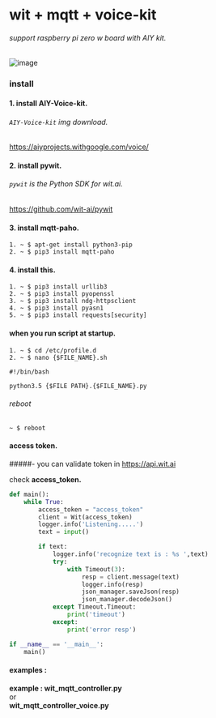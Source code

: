 # wit + mqtt + voice-kit
###### support raspberry pi zero w board with AIY kit.

![image](http://cdn.shopify.com/s/files/1/0176/3274/products/together-16_1024x1024_28d6a279-1133-4974-ba1a-03ea6e735a66_grande.jpg?v=1506698675)

### install
#### 1. install AIY-Voice-kit.
###### ```AIY-Voice-kit``` img download.
https://aiyprojects.withgoogle.com/voice/
#### 2. install pywit.
###### ```pywit``` is the Python SDK for wit.ai.
https://github.com/wit-ai/pywit

#### 3. install mqtt-paho.
```
1. ~ $ apt-get install python3-pip
2. ~ $ pip3 install mqtt-paho
```

#### 4. install this.
```
1. ~ $ pip3 install urllib3
2. ~ $ pip3 install pyopenssl
3. ~ $ pip3 install ndg-httpsclient
4. ~ $ pip3 install pyasn1
5. ~ $ pip3 install requests[security]
```

#### when you run script at startup.
```
1. ~ $ cd /etc/profile.d
2. ~ $ nano {$FILE_NAME}.sh
```
```
#!/bin/bash 

python3.5 {$FILE PATH}.{$FILE_NAME}.py
```
 
###### reboot
```
~ $ reboot
```


#### access token.
#####- you can validate token in https://api.wit.ai

check **access_token.**
```python
def main():
    while True:
        access_token = "access_token"
        client = Wit(access_token)
        logger.info('Listening.....')
        text = input()

        if text:
            logger.info('recognize text is : %s ',text)
            try:
                with Timeout(3):
                    resp = client.message(text)
                    logger.info(resp)
                    json_manager.saveJson(resp)
                    json_manager.decodeJson()
            except Timeout.Timeout:
                print('timeout')
            except:
                print('error resp')

if __name__ == '__main__':
    main()
```


#### examples :
**example : wit_mqtt_controller.py**  
or  
**wit_mqtt_controller_voice.py**



